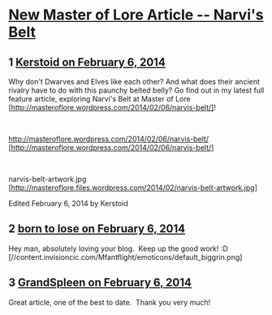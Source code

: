 # [New Master of Lore Article -- Narvi&#039;s Belt](https://community.fantasyflightgames.com/topic/98565-new-master-of-lore-article-narvis-belt/)

## 1 [Kerstoid on February 6, 2014](https://community.fantasyflightgames.com/topic/98565-new-master-of-lore-article-narvis-belt/?do=findComment&comment=975184)

Why don't Dwarves and Elves like each other? And what does their ancient rivalry have to do with this paunchy belted belly? Go find out in my latest full feature article, exploring Narvi's Belt at Master of Lore [http://masteroflore.wordpress.com/2014/02/06/narvis-belt/]!

 

http://masteroflore.wordpress.com/2014/02/06/narvis-belt/ [http://masteroflore.wordpress.com/2014/02/06/narvis-belt/]

 

narvis-belt-artwork.jpg [http://masteroflore.files.wordpress.com/2014/02/narvis-belt-artwork.jpg]

Edited February 6, 2014 by Kerstoid

## 2 [born to lose on February 6, 2014](https://community.fantasyflightgames.com/topic/98565-new-master-of-lore-article-narvis-belt/?do=findComment&comment=976060)

Hey man, absolutely loving your blog.  Keep up the good work! :D [//content.invisioncic.com/Mfantflight/emoticons/default_biggrin.png]

## 3 [GrandSpleen on February 6, 2014](https://community.fantasyflightgames.com/topic/98565-new-master-of-lore-article-narvis-belt/?do=findComment&comment=976096)

Great article, one of the best to date.  Thank you very much!

